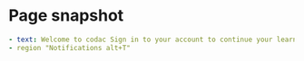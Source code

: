 # Page snapshot

```yaml
- text: Welcome to codac Sign in to your account to continue your learning journey
- region "Notifications alt+T"
```
